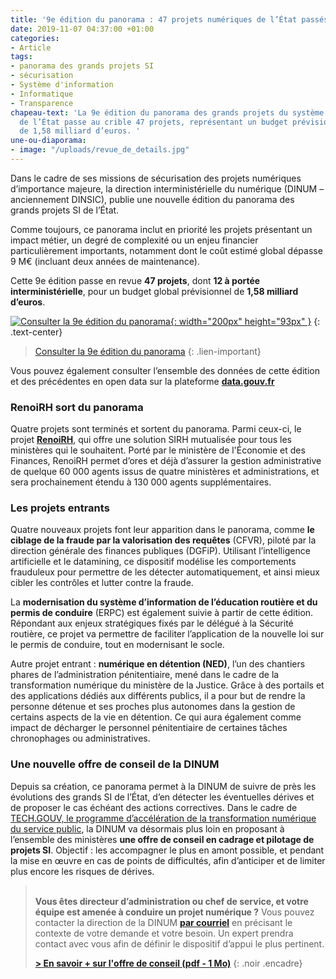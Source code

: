 ```yaml
---
title: '9e édition du panorama : 47 projets numériques de l’État passés en revue'
date: 2019-11-07 04:37:00 +01:00
categories:
- Article
tags:
- panorama des grands projets SI
- sécurisation
- Système d'information
- Informatique
- Transparence
chapeau-text: 'La 9e édition du panorama des grands projets du système d’information
  de l’État passe au crible 47 projets, représentant un budget prévisionnel global
  de 1,58 milliard d’euros. '
une-ou-diaporama:
- image: "/uploads/revue_de_details.jpg"
---
```


Dans le cadre de ses missions de sécurisation des projets numériques d’importance majeure, la direction interministérielle du numérique (DINUM – anciennement DINSIC), publie une nouvelle édition du panorama des grands projets SI de l’État.

Comme toujours, ce panorama inclut en priorité les projets présentant un impact métier, un degré de complexité ou un enjeu financier particulièrement importants, notamment dont le coût estimé global dépasse 9 M€ (incluant deux années de maintenance).

Cette 9e édition passe en revue **47 projets**, dont **12 à portée interministérielle**, pour un budget global prévisionnel de **1,58 milliard d’euros**.

[![Consulter la 9e édition du panorama](/uploads/capture_panorama-oct2019_500.png){: width="200px" height="93px" }](https://www.numerique.gouv.fr/publications/panorama-grands-projets-si/)
{: .text-center}
> [Consulter la 9e édition du panorama](https://www.numerique.gouv.fr/publications/panorama-grands-projets-si/)
{: .lien-important}

Vous pouvez également consulter l’ensemble des données de cette édition et des précédentes en open data sur la plateforme [**data.gouv.fr**](https://www.data.gouv.fr/fr/datasets/panorama-des-grands-projets-si-de-letat-1/)

### RenoiRH sort du panorama

Quatre projets sont terminés et sortent du panorama. Parmi ceux-ci, le projet [**RenoiRH**](https://www.economie.gouv.fr/cisirh/renoirh), qui offre une solution SIRH mutualisée pour tous les ministères qui le souhaitent. Porté par le ministère de l'Économie et des Finances, RenoiRH permet d’ores et déjà d’assurer la gestion administrative de quelque 60 000 agents issus de quatre ministères et administrations, et sera prochainement étendu à 130 000 agents supplémentaires.

### Les projets entrants

Quatre nouveaux projets font leur apparition dans le panorama, comme **le ciblage de la fraude par la valorisation des requêtes** (CFVR), piloté par la direction générale des finances publiques (DGFiP). Utilisant l’intelligence artificielle et le datamining, ce dispositif modélise les comportements frauduleux pour permettre de les détecter automatiquement, et ainsi mieux cibler les contrôles et lutter contre la fraude.

La **modernisation du système d’information de l’éducation routière et du permis de conduire** (ERPC) est également suivie à partir de cette édition. Répondant aux enjeux stratégiques fixés par le délégué à la Sécurité routière, ce projet va permettre de faciliter l’application de la nouvelle loi sur le permis de conduire, tout en modernisant le socle.

Autre projet entrant : **numérique en détention (NED)**, l’un des chantiers phares de l’administration pénitentiaire, mené dans le cadre de la transformation numérique du ministère de la Justice. Grâce à des portails et des applications dédiés aux différents publics, il a pour but de rendre la personne détenue et ses proches plus autonomes dans la gestion de certains aspects de la vie en détention. Ce qui aura également comme impact de décharger le personnel pénitentiaire de certaines tâches chronophages ou administratives.

### Une nouvelle offre de conseil de la DINUM

Depuis sa création, ce panorama permet à la DINUM de suivre de près les évolutions des grands SI de l’État, d’en détecter les éventuelles dérives et de proposer le cas échéant des actions correctives. Dans le cadre de [TECH.GOUV, le programme d’accélération de la transformation numérique du service public](https://www.numerique.gouv.fr/publication/tech-gouv-strategie-et-feuille-de-route-2019-2021/), la DINUM va désormais plus loin en proposant à l’ensemble des ministères **une offre de conseil en cadrage et pilotage de projets SI**. Objectif : les accompagner le plus en amont possible, et pendant la mise en œuvre en cas de points de difficultés, afin d’anticiper et de limiter plus encore les risques de dérives.

> <br>**Vous êtes directeur d’administration ou chef de service, et votre équipe est amenée à conduire un projet numérique ?** Vous pouvez contacter la direction de la DINUM [**par courriel**](mailto:sec-directeur.dinum@modernisation.gouv.fr) en précisant le contexte de votre demande et votre besoin. Un expert prendra contact avec vous afin de définir le dispositif d’appui le plus pertinent.
> 
> [**> En savoir + sur l'offre de conseil (pdf - 1 Mo)**](/uploads/Plaquette_offre_de_conseil-pilotage.pdf)
{: .noir .encadre}